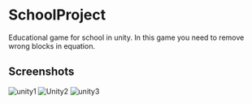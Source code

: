 # SchoolProject
Educational game for school in unity.
In this game you need to remove wrong blocks in equation.
## Screenshots
![unity1](https://github.com/Vheath/SchoolProject/assets/98460673/e7a67486-645b-4851-8b05-996e3261999a)
![Unity2](https://github.com/Vheath/SchoolProject/assets/98460673/fb974bab-590b-44a6-8e49-0743edc76fff)
![unity3](https://github.com/Vheath/SchoolProject/assets/98460673/b896029c-bba3-4704-aa2a-a8733233e344)
